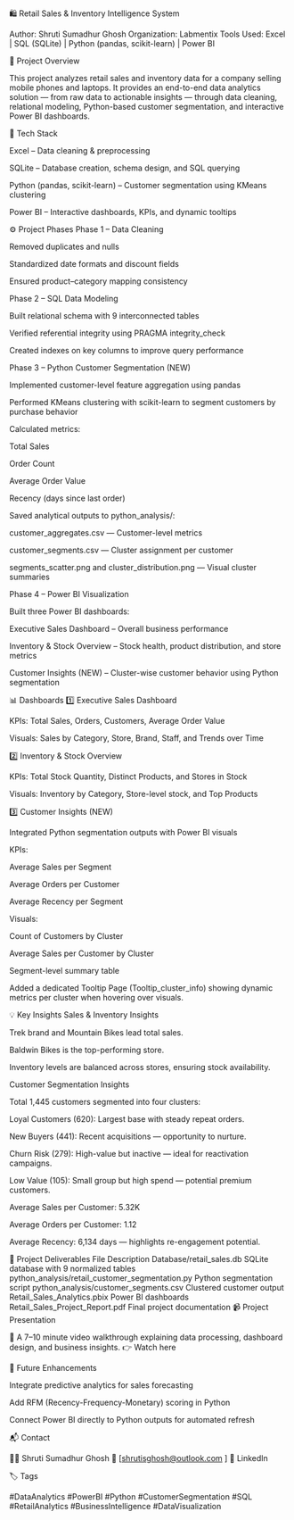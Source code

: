 🛍️ Retail Sales & Inventory Intelligence System

Author: Shruti Sumadhur Ghosh
Organization: Labmentix
Tools Used: Excel | SQL (SQLite) | Python (pandas, scikit-learn) | Power BI

📘 Project Overview

This project analyzes retail sales and inventory data for a company selling mobile phones and laptops.
It provides an end-to-end data analytics solution — from raw data to actionable insights — through data cleaning, relational modeling, Python-based customer segmentation, and interactive Power BI dashboards.

🧩 Tech Stack

Excel – Data cleaning & preprocessing

SQLite – Database creation, schema design, and SQL querying

Python (pandas, scikit-learn) – Customer segmentation using KMeans clustering

Power BI – Interactive dashboards, KPIs, and dynamic tooltips

⚙️ Project Phases
Phase 1 – Data Cleaning

Removed duplicates and nulls

Standardized date formats and discount fields

Ensured product–category mapping consistency

Phase 2 – SQL Data Modeling

Built relational schema with 9 interconnected tables

Verified referential integrity using PRAGMA integrity_check

Created indexes on key columns to improve query performance

Phase 3 – Python Customer Segmentation (NEW)

Implemented customer-level feature aggregation using pandas

Performed KMeans clustering with scikit-learn to segment customers by purchase behavior

Calculated metrics:

Total Sales

Order Count

Average Order Value

Recency (days since last order)

Saved analytical outputs to python_analysis/:

customer_aggregates.csv — Customer-level metrics

customer_segments.csv — Cluster assignment per customer

segments_scatter.png and cluster_distribution.png — Visual cluster summaries

Phase 4 – Power BI Visualization

Built three Power BI dashboards:

Executive Sales Dashboard – Overall business performance

Inventory & Stock Overview – Stock health, product distribution, and store metrics

Customer Insights (NEW) – Cluster-wise customer behavior using Python segmentation

📊 Dashboards
1️⃣ Executive Sales Dashboard

KPIs: Total Sales, Orders, Customers, Average Order Value

Visuals: Sales by Category, Store, Brand, Staff, and Trends over Time

2️⃣ Inventory & Stock Overview

KPIs: Total Stock Quantity, Distinct Products, and Stores in Stock

Visuals: Inventory by Category, Store-level stock, and Top Products

3️⃣ Customer Insights (NEW)

Integrated Python segmentation outputs with Power BI visuals

KPIs:

Average Sales per Segment

Average Orders per Customer

Average Recency per Segment

Visuals:

Count of Customers by Cluster

Average Sales per Customer by Cluster

Segment-level summary table

Added a dedicated Tooltip Page (Tooltip_cluster_info) showing dynamic metrics per cluster when hovering over visuals.

💡 Key Insights
Sales & Inventory Insights

Trek brand and Mountain Bikes lead total sales.

Baldwin Bikes is the top-performing store.

Inventory levels are balanced across stores, ensuring stock availability.

Customer Segmentation Insights

Total 1,445 customers segmented into four clusters:

Loyal Customers (620): Largest base with steady repeat orders.

New Buyers (441): Recent acquisitions — opportunity to nurture.

Churn Risk (279): High-value but inactive — ideal for reactivation campaigns.

Low Value (105): Small group but high spend — potential premium customers.

Average Sales per Customer: 5.32K

Average Orders per Customer: 1.12

Average Recency: 6,134 days — highlights re-engagement potential.

📂 Project Deliverables
File	Description
Database/retail_sales.db	SQLite database with 9 normalized tables
python_analysis/retail_customer_segmentation.py	Python segmentation script
python_analysis/customer_segments.csv	Clustered customer output
Retail_Sales_Analytics.pbix	Power BI dashboards
Retail_Sales_Project_Report.pdf	Final project documentation
📹 Project Presentation

🎥 A 7–10 minute video walkthrough explaining data processing, dashboard design, and business insights.
👉 Watch here

🧭 Future Enhancements

Integrate predictive analytics for sales forecasting

Add RFM (Recency-Frequency-Monetary) scoring in Python

Connect Power BI directly to Python outputs for automated refresh

📬 Contact

👩‍💻 Shruti Sumadhur Ghosh
📧 [shrutisghosh@outlook.com
]
🔗 LinkedIn

🏷️ Tags

#DataAnalytics #PowerBI #Python #CustomerSegmentation #SQL #RetailAnalytics #BusinessIntelligence #DataVisualization

